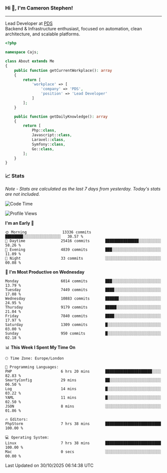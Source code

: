 ### Hi 👋, I'm Cameron Stephen!

---

Lead Developer at [PDS](https://prindatasolutions.co.uk)  
Backend & Infrastructure enthusiast, focused on automation, clean architecture, and scalable platforms.


```php
<?php

namespace Cajs;

class About extends Me
{
    public function getCurrentWorkplace(): array
    {
        return [
            'workplace' => [
                'company' => 'PDS',
                'position' => 'Lead Developer'
            ]
        ];
    }

    public function getDailyKnowledge(): array
    {
        return [
            Php::class,
            Javascript::class,
            Laravel::class,
            Symfony::class,
            Go::class,
        ];
    }
}
```

### 📈 Stats
<p><em>Note - Stats are calculated as the last 7 days from yesterday. Today's stats are not included.</em></p>


<!--START_SECTION:waka-->
![Code Time](http://img.shields.io/badge/Code%20Time-4%2C749%20hrs%2048%20mins-blue)

![Profile Views](http://img.shields.io/badge/Profile%20Views-0-blue)

**I'm an Early 🐤** 

```text
🌞 Morning                13336 commits       ████████░░░░░░░░░░░░░░░░░   30.57 % 
🌆 Daytime                25416 commits       ███████████████░░░░░░░░░░   58.26 % 
🌃 Evening                4839 commits        ███░░░░░░░░░░░░░░░░░░░░░░   11.09 % 
🌙 Night                  33 commits          ░░░░░░░░░░░░░░░░░░░░░░░░░   00.08 % 
```
📅 **I'm Most Productive on Wednesday** 

```text
Monday                   6014 commits        ███░░░░░░░░░░░░░░░░░░░░░░   13.79 % 
Tuesday                  7449 commits        ████░░░░░░░░░░░░░░░░░░░░░   17.08 % 
Wednesday                10883 commits       ██████░░░░░░░░░░░░░░░░░░░   24.95 % 
Thursday                 9179 commits        █████░░░░░░░░░░░░░░░░░░░░   21.04 % 
Friday                   7840 commits        ████░░░░░░░░░░░░░░░░░░░░░   17.97 % 
Saturday                 1309 commits        █░░░░░░░░░░░░░░░░░░░░░░░░   03.00 % 
Sunday                   950 commits         █░░░░░░░░░░░░░░░░░░░░░░░░   02.18 % 
```


📊 **This Week I Spent My Time On** 

```text
🕑︎ Time Zone: Europe/London

💬 Programming Languages: 
PHP                      6 hrs 20 mins       █████████████████████░░░░   82.83 % 
SmartyConfig             29 mins             ██░░░░░░░░░░░░░░░░░░░░░░░   06.50 % 
Log                      14 mins             █░░░░░░░░░░░░░░░░░░░░░░░░   03.22 % 
YAML                     11 mins             █░░░░░░░░░░░░░░░░░░░░░░░░   02.50 % 
JSON                     8 mins              ░░░░░░░░░░░░░░░░░░░░░░░░░   01.86 % 

🔥 Editors: 
PhpStorm                 7 hrs 38 mins       █████████████████████████   100.00 % 

💻 Operating System: 
Linux                    7 hrs 38 mins       █████████████████████████   100.00 % 
Mac                      0 secs              ░░░░░░░░░░░░░░░░░░░░░░░░░   00.00 % 
```


 Last Updated on 30/10/2025 06:14:38 UTC
<!--END_SECTION:waka-->
